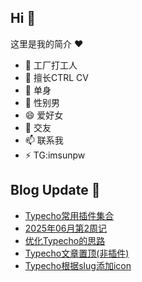 ## Hi  👋

这里是我的简介 ❤️

- 🔭 工厂打工人
- 🌱 擅长CTRL CV
- 👯 单身
- 🤔 性别男
- 😄 爱好女
- 💬 交友
- 📫 联系我
- ⚡ TG:imsunpw

## Blog Update 📒
<!-- BLOG-POST-LIST:START -->
- [Typecho常用插件集合](https://www.imsun.org/archives/1749.html)
- [2025年06月第2周记](https://www.imsun.org/archives/1748.html)
- [优化Typecho的思路](https://www.imsun.org/archives/1746.html)
- [Typecho文章置顶&lpar;非插件&rpar;](https://www.imsun.org/archives/1745.html)
- [Typecho根据slug添加icon](https://www.imsun.org/archives/1743.html)
<!-- BLOG-POST-LIST:END -->
